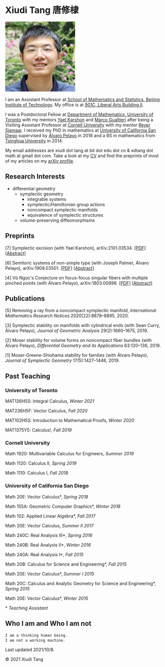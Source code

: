 # Xiudi Tang 唐修棣

![In front of Malott Hall, August 2019.](/portrait.jpg)

I am an Assistant Professor at [School of Mathematics and Statistics, Beijing Institute of Technology](https://math.bit.edu.cn/).
My office is at [901C, Liberal Arts Building II](https://www.google.com/maps/place/8PFRP5J9%2B43).

I was a Postdoctoral Fellow at [Department of Mathematics, University of Toronto](https://www.math.toronto.edu/cms/) with my mentors [Yael Karshon](http://www.math.utoronto.ca/~karshon/) and [Marco Gualtieri](http://www.math.toronto.edu/mgualt/) after being a Visiting Assistant Professor at [Cornell University](https://math.cornell.edu/) with my mentor [Reyer Sjamaar](https://math.cornell.edu/reyer-sjamaar).
I received my PhD in mathematics at [University of California San Diego](http://www.math.ucsd.edu/) supervised by [Álvaro Pelayo](https://blogs.mat.ucm.es/alvpel01/) in 2018 and a BS in mathematics from [Tsinghua University](https://www.math.tsinghua.edu.cn/) in 2014.

My email addresses are xiudi dot tang at bit dot edu dot cn & xdtang dot math at gmail dot com.
Take a look at my [CV](/cv.pdf) and find the preprints of most of my articles on my [arXiv profile](https://arxiv.org/a/tang_x_1.html).

## Research Interests

- differential geometry
  - symplectic geometry
    - integrable systems
    - symplectic/Hamiltonian group actions
    - noncompact symplectic manifolds
    - equivalence of symplectic structures
  - volume-preserving diffeomorphisms

## Preprints

[7] Symplectic excision (with Yael Karshon), arXiv:2101.03534. [[PDF]](https://arxiv.org/pdf/2101.03534.pdf) [[Abstract]](https://arxiv.org/abs/2101.03534)

[6] Semitoric systems of non-simple type (with Joseph Palmer, Álvaro Pelayo), arXiv:1909.03501. [[PDF]](https://arxiv.org/pdf/1909.03501.pdf) [[Abstract]](https://arxiv.org/abs/1909.03501)

[4] Vũ Ngọc's Conjecture on focus-focus singular fibers with multiple pinched points (with Álvaro Pelayo), arXiv:1803.00998. [[PDF]](https://arxiv.org/pdf/1803.00998.pdf) [[Abstract]](https://arxiv.org/abs/1803.00998)

## Publications

[5] Removing a ray from a noncompact symplectic manifold, *International Mathematics Research Notices* 2020(22):8878&ndash;8895, 2020.

[3] Symplectic stability on manifolds with cylindrical ends (with Sean Curry, Álvaro Pelayo), *Journal of Geometric Analysis* 29(2):1660&ndash;1675, 2019.

[2] Moser stability for volume forms on noncompact fiber bundles (with Álvaro Pelayo), *Differential Geometry and its Applications* 63:120&ndash;136, 2019.

[1] Moser-Greene-Shiohama stability for families (with Álvaro Pelayo), *Journal of Symplectic Geometry* 17(5):1427&ndash;1446, 2019.

## Past Teaching

### University of Toronto

MAT136H5S: Integral Calculus, *Winter 2021*

MAT236H5F: Vector Calculus, *Fall 2020*

MAT102H5S: Introduction to Mathematical Proofs, *Winter 2020*

MAT1375Y5: Calculus!, *Fall 2019*

### Cornell University

Math 1920: Multivariable Calculus for Engineers, *Summer 2019* 

Math 1120: Calculus II, *Spring 2019*

Math 1110: Calculus I, *Fall 2018*

### University of California San Diego

Math 20E: Vector Calculus\*, *Spring 2018*

Math 155A: Geometric Computer Graphics\*, *Winter 2018*

Math 102: Applied Linear Algebra\*, *Fall 2017*

Math 20E: Vector Calculus, *Summer II 2017*

Math 240C: Real Analysis III\*, *Spring 2016*

Math 240B: Real Analysis II\*, *Winter 2016*

Math 240A: Real Analysis I\*, *Fall 2015*

Math 20B: Calculus for Science and Engineering\*, *Fall 2015*

Math 20E: Vector Calculus\*, *Summer I 2015*

Math 20C: Calculus and Analytic Geometry for Science and Engineering\*, *Spring 2015*

Math 20E: Vector Calculus\*, *Winter 2015*

\* *Teaching Assistant*

## Who I am and Who I am not

    I am a thinking human being.
    I am not a working machine.

Last updated 2021/10/8.

&copy; 2021 Xiudi Tang

